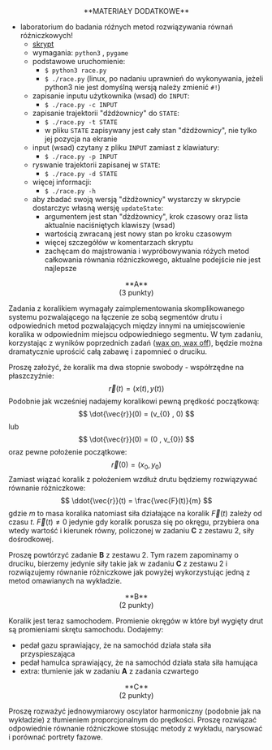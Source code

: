 <center>
**MATERIAŁY DODATKOWE**
</center>

- laboratorium do badania róźnych metod rozwiązywania równań róźniczkowych!
  - [skrypt](---ThisDir---/race.nb)
  - wymagania: `python3` , `pygame`
  - podstawowe uruchomienie:
    - `$ python3 race.py`
	- `$ ./race.py` (linux, po nadaniu uprawnień do wykonywania, jeżeli python3 nie jest domyślną wersją należy zmienić `#!`)
  - zapisanie inputu użytkownika (wsad) do `INPUT`:
    - `$ ./race.py -c INPUT`
  - zapisanie trajektorii "dżdżownicy" do `STATE`:
    - `$ ./race.py -t STATE`
	- w pliku `STATE` zapisywany jest cały stan "dżdżownicy", nie tylko jej pozycja na ekranie
  - input (wsad) czytany z pliku `INPUT` zamiast z klawiatury:
    - `$ ./race.py -p INPUT`
  - ryswanie trajektorii zapisanej w `STATE`:
    - `$ ./race.py -d STATE`
  - więcej informacji:
    - `$ ./race.py -h`
  - aby zbadać swoją wersją "dżdżownicy" wystarczy w skrypcie dostarczyc własną wersję `updateState`:
    - argumentem jest stan "dżdżownicy", krok czasowy oraz lista aktualnie naciśniętych klawiszy (wsad)
	- wartością zwracaną jest nowy stan po kroku czasowym
	- więcej szczegółów w komentarzach skryptu
	- zachęcam do majstrowania i wypróbowywania różych metod całkowania równania różniczkowego, aktualne
      podejście nie jest najlepsze

<center>
**A** 
</center>

<center>
(3 punkty)
</center>

Zadania z koralikiem wymagały zaimplementowania skomplikowanego systemu pozwalającego
na łączenie ze sobą segmentów drutu i odpowiednich metod pozwalających między innymi
na umiejscowienie koralika w odpowiednim miejscu odpowiedniego segmentu. 
W tym zadaniu, korzystając z wyników poprzednich zadań ([wax on, wax off](https://youtu.be/SMCsXl9SGgY)),
będzie można dramatycznie uprościć całą zabawę i zapomnieć o druciku. 

Proszę założyć, że koralik ma dwa stopnie swobody - współrzędne na płaszczyźnie:
$$
\vec{r}(t) = (x(t) , y(t))
$$
Podobnie jak wcześniej nadajemy koralikowi pewną prędkość początkową:
$$
\dot{\vec{r}}(0) = (v_{0} , 0)
$$
lub
$$
\dot{\vec{r}}(0) = (0 , v_{0})
$$
oraz pewne położenie początkowe:
$$
\vec{r}(0) = (x_{0} , y_{0})
$$
Zamiast wiązać koralik z położeniem wzdłuż drutu będziemy rozwiązywać równanie różniczkowe:
$$
\ddot{\vec{r}}(t) = \frac{\vec{F}(t)}{m} 
$$
gdzie $m$ to masa koralika natomiast siła działające na koralik $\vec{F}(t)$ zależy
od czasu $t$. $\vec{F}(t) \ne 0$ jedynie gdy koralik porusza się po okręgu,
przybiera ona wtedy wartość i kierunek równy, policzonej w zadaniu **C** z zestawu 2, siły dośrodkowej. 

Proszę powtórzyć zadanie **B** z zestawu 2. Tym razem zapominamy o druciku, bierzemy jedynie siły takie jak
w zadaniu **C** z zestawu 2 i rozwiązujemy równanie różniczkowe jak powyżej wykorzystując jedną z metod omawianych
na wykładzie.

<center>
**B** 
</center>

<center>
(2 punkty)
</center>

Koralik jest teraz samochodem. Promienie okręgów w które był wygięty drut są promieniami skrętu samochodu. 
Dodajemy:

- pedał gazu sprawiający, że na samochód działa stała siła przyspieszająca
- pedał hamulca sprawiający, że na samochód działa stała siła hamująca
- extra: tłumienie jak w zadaniu **A** z zadania czwartego

<center>
**C** 
</center>

<center>
(2 punkty)
</center>

Proszę rozważyć jednowymiarowy oscylator harmoniczny (podobnie jak na wykładzie)  z tłumieniem proporcjonalnym do prędkości.
Proszę rozwiązać odpowiednie równanie różniczkowe stosując metody z wykładu, narysować i porównać
portrety fazowe.
